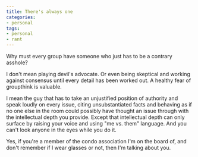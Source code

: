 ```yaml
---
title: There's always one
categories:
- personal
tags:
- personal
- rant
---
```


Why must every group have someone who just has to be a contrary asshole?

I don't mean playing devil's advocate.  Or even being skeptical and working against consensus until every detail has been worked out.  A healthy fear of groupthink is valuable.

I mean the guy that has to take an unjustified position of authority and speak loudly on every issue, citing unsubstantiated facts and behaving as if no one else in the room could possibly have thought an issue through with the intellectual depth you provide.  Except that intellectual depth can only surface by raising your voice and using "me vs. them" language.  And you can't look anyone in the eyes while you do it.

Yes, if you're a member of the condo association I'm on the board of, and don't remember if I wear glasses or not, then I'm talking about you.

